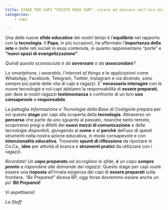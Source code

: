 ```yaml
---
title: STAGE PER CAPI “DIGITO ERGO SUM”: vivere ed educare nell’era digitale.
categories:
    - capi

---
```


Una delle nuove **sfide educative** dei nostri tempi è l’**equilibrio** nel rapporto con la **tecnologia**. Il **Papa**, in più occasioni, ha affermato l'**importanza della rete** e delle reti sociali in essa contenuta, in quanto rappresentano “porte” e **“nuovi spazi di evangelizzazione”**.

*Quindi questa sconosciuta è da **avversare** o da **assecondare**?*

Lo *smartphone*, i *wearable*, l'*internet of things* e le *applicazioni* come WhatsApp,
Facebook, Telegram, Twitter, Instagram e via dicendo, sono sempre più parte delle vita di
capi e ragazzi. E’ **necessario interagire** con le nuove tecnologie e noi capi abbiamo la
responsabilità di **essere preparati**, per dare ai nostri ragazzi **testimonianza** e confronto di
un loro **uso consapevole** e **responsabile**.

La pattuglia *Informazione e Tecnologia della Base di Costigiola* prepara per voi questo
**stage** per capi alla scoperta della **tecnologia**. Attraverso un **percorso** che parte da uno
sguardo al passato, neanche tanto remoto, scopriremo pregi e difetti dei **nuovi mezzi di comunicazione** e delle tecnologie disponibili, giungendo al **come** e al **perché** dell’uso di questi strumenti nella nostra azione educativa, in modo consapevole e con **intenzionalità educativa**. Troverete **spunti di riflessione** da riportare in Co.Ca., **idee** per attività di branca
e **strumenti pratici** da utilizzare con i ragazzi.

*Ricordate! Un **capo preparato** ad accogliere le sfide, **è** un capo **sempre pronto** a rispondere alle domande dei ragazzi.* 
Questo stage per capi vuole essere una **risposta**
all’innata esigenza dei capi di **essere preparati** sulla frontiera.
*“Be Prepared”* diceva BP, oggi forse dovremmo essere anche un po' ***Bit Prepared***!

Vi aspettiamo!

*La Staff*